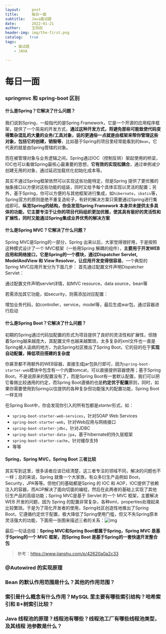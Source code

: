 ```yaml
---
layout:     post
title:      每日一面
subtitle:   Java面试题
date:       2022-01-21
author:     王凤权
header-img: img/the-first.png
catalog:   true
tags:
    - 面试题
    - JAVA 

---
```


# 每日一面

### springmvc 和 spring-boot 区别 

#### 什么是Spring？它解决了什么问题？

我们说到Spring，一般指代的是Spring Framework，它是一个开源的应用程序框架，提供了一个简易的开发方式，**通过这种开发方式，将避免那些可能致使代码变得繁杂混乱的大量的业务/工具对象，说的更通俗一点就是由框架来帮你管理这些对象，包括它的创建，销毁等**，比如基于Spring的项目里经常能看到的`Bean`，它代表的就是由Spring管辖的对象。

而在被管理对象与业务逻辑之间，Spring通过IOC（控制反转）架起使用的桥梁，IOC也可以看做Spring最核心最重要的思想，**它有效的实现松耦合**，通过单例减少创建无用的对象，通过延迟加载优化初始化成本等。

其实不通过Spring框架依然可以实现这些功能特定，但是Spring 提供了更优雅的抽象接口以方便对这些功能的组装，同时又给予每个具体实现以灵活的配置；另外，基于Spring，你可以方便的与其他框架进行集成，如`hibernate`，`ibatis`等，Spring官方的原则是绝不重复造轮子，有好的解决方案只需要通过Spring进行集成即可。**纵览Spring的结构，你会发现Spring Framework 本身并未提供太多具体的功能，它主要专注于让你的项目代码组织更加优雅，使其具有极好的灵活性和扩展性，同时又能通过Spring集成业界优秀的解决方案**

#### 什么是Spring MVC？它解决了什么问题？

Spring MVC是Spring的一部分，Spring 出来以后，大家觉得很好用，于是按照这种模式设计了一个 MVC框架（一些用Spring 解耦的组件），**主要用于开发WEB应用和网络接口，它是Spring的一个模块，通过Dispatcher Servlet, ModelAndView 和 View Resolver，让应用开发变得很容易**，一个典型的Spring MVC应用开发分为下面几步：
 首先通过配置文件声明Dispatcher Servlet：

通过配置文件声明servlet详情，如MVC resource，data source，bean等

若需添加其它功能，如security，则需添加对应配置：

增加业务代码，如controller，service，model等，最后生成war包，通过容器进行启动

#### 什么是Spring Boot？它解决了什么问题？

初期的Spring通过代码加配置的形式为项目提供了良好的灵活性和扩展性，但随着Spring越来越庞大，其配置文件也越来越繁琐，太多复杂的xml文件也一直是Spring被人诟病的地方，为此Spring社区推出了Spring Boot，它的目的在于**实现自动配置，降低项目搭建的复杂度**

你甚至都不用额外的WEB容器，直接生成jar包执行即可，因为`spring-boot-starter-web`模块中包含有一个内置tomcat，可以直接提供容器使用；基于Spring Boot，不是说原来的配置没有了，而是Spring Boot有一套默认配置，我们可以把它看做比较通用的约定，而Spring Boot遵循的也是**约定优于配置**原则，同时，如果你需要使用到Spring以往提供的各种复杂但功能强大的配置功能，Spring Boot一样支持

在Spring Boot中，你会发现你引入的所有包都是*starter*形式，如：

- `spring-boot-starter-web-services`，针对SOAP Web Services
- `spring-boot-starter-web`，针对Web应用与网络接口
- `spring-boot-starter-jdbc`，针对JDBC
- `spring-boot-starter-data-jpa`，基于hibernate的持久层框架
- `spring-boot-starter-cache`，针对缓存支持
- 等等

#### Spring，Spring MVC，Spring Boot 三者比较

其实写到这里，很多读者应该已经清楚，这三者专注的领域不同，解决的问题也不一样；总的来说，Spring 就像一个大家族，有众多衍生产品例如 Boot，Security，JPA等等。但他们的基础都是Spring 的 IOC 和 AOP，IOC提供了依赖注入的容器，而AOP解决了面向切面的编程，然后在此两者的基础上实现了其他衍生产品的高级功能；Spring MVC是基于 Servlet 的一个 MVC 框架，主要解决 WEB 开发的问题，因为 Spring 的配置非常复杂，各种xml，properties处理起来比较繁琐。于是为了简化开发者的使用，Spring社区创造性地推出了Spring Boot，它遵循约定优于配置，极大降低了Spring使用门槛，但又不失Spring原本灵活强大的功能，下面用一张图来描述三者的关系：![img](https:////upload-images.jianshu.io/upload_images/4185175-a0a50bf022178e1d.png?imageMogr2/auto-orient/strip|imageView2/2/w/667/format/webp)

最后一句话总结：**Spring MVC和Spring Boot都属于Spring，Spring MVC 是基于Spring的一个 MVC 框架，而Spring Boot 是基于Spring的一套快速开发整合包**

> 参考：https://www.jianshu.com/p/42620a0a2c33

### @Autowired 的实现原理 



### Bean 的默认作用范围是什么？其他的作用范围？ 



### 索引是什么概念有什么作用？MySQL 里主要有哪些索引结构？哈希索引和 B+树索引比较？ 



### Java 线程池的原理？线程池有哪些？线程池工厂有哪些线程池类型，及其线程 池参数是什么？
